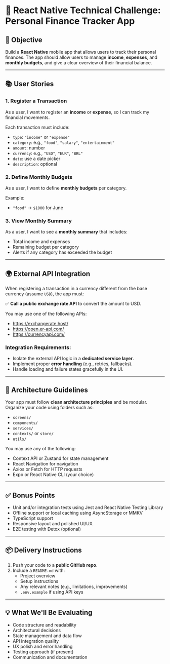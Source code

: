 # 🧪 React Native Technical Challenge: Personal Finance Tracker App

## 🎯 Objective

Build a **React Native** mobile app that allows users to track their personal finances. The app should allow users to manage **income**, **expenses**, and **monthly budgets**, and give a clear overview of their financial balance.

---

## 📚 User Stories

### 1. Register a Transaction

As a user, I want to register an **income** or **expense**, so I can track my financial movements.

Each transaction must include:
- `type`: `"income"` or `"expense"`
- `category`: e.g., `"food"`, `"salary"`, `"entertainment"`
- `amount`: number
- `currency`: e.g., `"USD"`, `"EUR"`, `"BRL"`
- `date`: use a date picker
- `description`: optional

### 2. Define Monthly Budgets

As a user, I want to define **monthly budgets** per category.

Example:
- `"food"` → `$1000` for June

### 3. View Monthly Summary

As a user, I want to see a **monthly summary** that includes:
- Total income and expenses
- Remaining budget per category
- Alerts if any category has exceeded the budget

---

## 🌍 External API Integration

When registering a transaction in a currency different from the base currency (assume `USD`), the app must:

✅ **Call a public exchange rate API** to convert the amount to USD.

You may use one of the following APIs:
- https://exchangerate.host/
- https://open.er-api.com/
- https://currencyapi.com/

### Integration Requirements:
- Isolate the external API logic in a **dedicated service layer**.
- Implement proper **error handling** (e.g., retries, fallbacks).
- Handle loading and failure states gracefully in the UI.

---

## 📐 Architecture Guidelines

Your app must follow **clean architecture principles** and be modular. Organize your code using folders such as:

- `screens/`
- `components/`
- `services/`
- `contexts/` or `store/`
- `utils/`

You may use any of the following:
- Context API or Zustand for state management
- React Navigation for navigation
- Axios or Fetch for HTTP requests
- Expo or React Native CLI (your choice)

---

## ✅ Bonus Points

- Unit and/or integration tests using Jest and React Native Testing Library
- Offline support or local caching using AsyncStorage or MMKV
- TypeScript support
- Responsive layout and polished UI/UX
- E2E testing with Detox (optional)

---

## 📦 Delivery Instructions

1. Push your code to a **public GitHub repo**.
2. Include a `README.md` with:
   - Project overview
   - Setup instructions
   - Any relevant notes (e.g., limitations, improvements)
   - `.env.example` if using API keys

---

## 💡 What We'll Be Evaluating

- Code structure and readability
- Architectural decisions
- State management and data flow
- API integration quality
- UX polish and error handling
- Testing approach (if present)
- Communication and documentation
